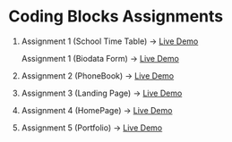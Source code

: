 # Coding Blocks Assignments

1. Assignment 1 (School Time Table) -> [Live Demo](https://fervent-agnesi-87fe88.netlify.app/)

   Assignment 1 (Biodata Form) -> [Live Demo](https://jolly-wozniak-6e0160.netlify.app/)

2. Assignment 2 (PhoneBook) -> [Live Demo](https://hopeful-goodall-c7e290.netlify.app/)

3. Assignment 3 (Landing Page) -> [Live Demo](https://flamboyant-volhard-84ff32.netlify.app/)

4. Assignment 4 (HomePage) -> [Live Demo](https://modest-shirley-733d8b.netlify.app/)

5. Assignment 5 (Portfolio) -> [Live Demo](https://vigilant-goldwasser-fb7053.netlify.app/)
